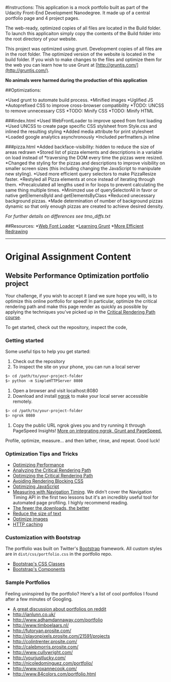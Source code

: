 #Instructions:
This application is a mock portfolio built as part of the Udacity Front-End Development Nanodegree. It made up of a central portfolio page and 4 project pages.

The web-ready, optimized copies of all files are located in the Build folder. To launch this applicaiton simply copy the contents of the Build folder into the root directory of your website.

This project was optimized using grunt. Development copies of all files are in the root folder. The optimized version of the website is located in the build folder. If you wish to make changes to the files and optimize them for the web you can learn how to use Grunt at 
[http://gruntjs.com/](http://gruntjs.com/).


**No animals were harmed during the production of this application**

##Optimizations:

*Used grunt to automate build process.
	*Minified images
	*Uglified JS
	*Autoprefixed CSS to improve cross-browser compatibility
	*TODO: UNCSS to remove unnecessary CSS
	*TODO: Minify CSS
	*TODO: Minify HTML

###index.html
*Used WebFrontLoader to improve speed from font loading
*Used UNCSS to create page specific CSS stylsheet from Style.css and inlined the resulting styling
*Added media attribute for print stylesheet
*Loaded google analytics asynchronously
*Included perfmatters.js inline

###pizza.html
*Added backface-visibility: hidden to reduce the size of areas redrawn
*Stored list of pizza elements and descriptions in a variable on load instead of *traversing the DOM every time the pizzas were resized.
*Changed the styling for the pizzas and descriptions to improve visibility on smaller screen sizes (this including changing the JavaScript to manipulate new styling).
*Used more efficient query selectors to make PizzaResize faster.
*Restyled all Pizza elements at once instead of iterating through them.
*Precalculated all lengths used in for loops to prevent calculating the same thing multiple times.
*Minimzed use of querySelectorAll in favor or native getElemensById and getElementsByClass
*Reduced unecessary background pizzas.
*Made determination of number of background pizzas dynamic so that only enough pizzas are created to achieve desired density.

_For further details on differences see tmo_diffs.txt_

##Resources:
*[Web Font Loader](https://github.com/typekit/webfontloader)
*[Learning Grunt](http://css-tricks.com/grunt-people-think-things-like-grunt-weird-hard/)
*[More Efficient Redrawing](http://benfrain.com/improving-css-performance-fixed-position-elements/)
___

# Original Assignment Content

## Website Performance Optimization portfolio project

Your challenge, if you wish to accept it (and we sure hope you will), is to optimize this online portfolio for speed! In particular, optimize the critical rendering path and make this page render as quickly as possible by applying the techniques you've picked up in the [Critical Rendering Path course](https://www.udacity.com/course/ud884).

To get started, check out the repository, inspect the code,

### Getting started

Some useful tips to help you get started:

1. Check out the repository
1. To inspect the site on your phone, you can run a local server

  ```bash
  $> cd /path/to/your-project-folder
  $> python -m SimpleHTTPServer 8080
  ```

1. Open a browser and visit localhost:8080
1. Download and install [ngrok](https://ngrok.com/) to make your local server accessible remotely.

  ``` bash
  $> cd /path/to/your-project-folder
  $> ngrok 8080
  ```

1. Copy the public URL ngrok gives you and try running it through PageSpeed Insights! [More on integrating ngrok, Grunt and PageSpeed.](http://www.jamescryer.com/2014/06/12/grunt-pagespeed-and-ngrok-locally-testing/)

Profile, optimize, measure... and then lather, rinse, and repeat. Good luck!

### Optimization Tips and Tricks
* [Optimizing Performance](https://developers.google.com/web/fundamentals/performance/ "web performance")
* [Analyzing the Critical Rendering Path](https://developers.google.com/web/fundamentals/performance/critical-rendering-path/analyzing-crp.html "analyzing crp")
* [Optimizing the Critical Rendering Path](https://developers.google.com/web/fundamentals/performance/critical-rendering-path/optimizing-critical-rendering-path.html "optimize the crp!")
* [Avoiding Rendering Blocking CSS](https://developers.google.com/web/fundamentals/performance/critical-rendering-path/render-blocking-css.html "render blocking css")
* [Optimizing JavaScript](https://developers.google.com/web/fundamentals/performance/critical-rendering-path/adding-interactivity-with-javascript.html "javascript")
* [Measuring with Navigation Timing](https://developers.google.com/web/fundamentals/performance/critical-rendering-path/measure-crp.html "nav timing api"). We didn't cover the Navigation Timing API in the first two lessons but it's an incredibly useful tool for automated page profiling. I highly recommend reading.
* <a href="https://developers.google.com/web/fundamentals/performance/optimizing-content-efficiency/eliminate-downloads.html">The fewer the downloads, the better</a>
* <a href="https://developers.google.com/web/fundamentals/performance/optimizing-content-efficiency/optimize-encoding-and-transfer.html">Reduce the size of text</a>
* <a href="https://developers.google.com/web/fundamentals/performance/optimizing-content-efficiency/image-optimization.html">Optimize images</a>
* <a href="https://developers.google.com/web/fundamentals/performance/optimizing-content-efficiency/http-caching.html">HTTP caching</a>

### Customization with Bootstrap
The portfolio was built on Twitter's <a href="http://getbootstrap.com/">Bootstrap</a> framework. All custom styles are in `dist/css/portfolio.css` in the portfolio repo.

* <a href="http://getbootstrap.com/css/">Bootstrap's CSS Classes</a>
* <a href="http://getbootstrap.com/components/">Bootstrap's Components</a>

### Sample Portfolios

Feeling uninspired by the portfolio? Here's a list of cool portfolios I found after a few minutes of Googling.

* <a href="http://www.reddit.com/r/webdev/comments/280qkr/would_anybody_like_to_post_their_portfolio_site/">A great discussion about portfolios on reddit</a>
* <a href="http://ianlunn.co.uk/">http://ianlunn.co.uk/</a>
* <a href="http://www.adhamdannaway.com/portfolio">http://www.adhamdannaway.com/portfolio</a>
* <a href="http://www.timboelaars.nl/">http://www.timboelaars.nl/</a>
* <a href="http://futoryan.prosite.com/">http://futoryan.prosite.com/</a>
* <a href="http://playonpixels.prosite.com/21591/projects">http://playonpixels.prosite.com/21591/projects</a>
* <a href="http://colintrenter.prosite.com/">http://colintrenter.prosite.com/</a>
* <a href="http://calebmorris.prosite.com/">http://calebmorris.prosite.com/</a>
* <a href="http://www.cullywright.com/">http://www.cullywright.com/</a>
* <a href="http://yourjustlucky.com/">http://yourjustlucky.com/</a>
* <a href="http://nicoledominguez.com/portfolio/">http://nicoledominguez.com/portfolio/</a>
* <a href="http://www.roxannecook.com/">http://www.roxannecook.com/</a>
* <a href="http://www.84colors.com/portfolio.html">http://www.84colors.com/portfolio.html</a>




